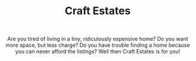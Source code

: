 <div>
  <style>
    div {
     text-align: center;
    }
 </style>
   
<h1>Craft Estates</h1> <br>
 
Are you tired of living in a tiny, ridiculously expensive home? Do you want more space, but less charge? Do you have trouble finding a home because you can never afford the listings? Well then Craft Estates is for you!

</div>
